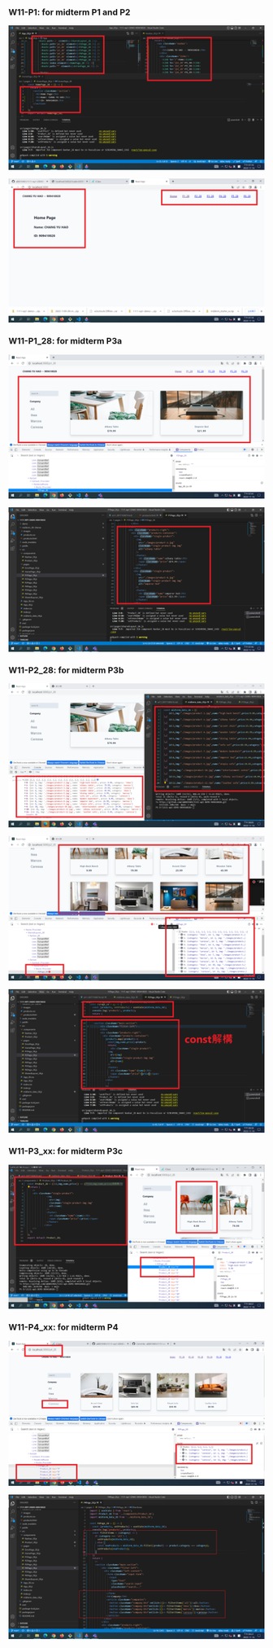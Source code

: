 ### W11-P1: for midterm P1 and P2



![](w11-p1-1.png)



![](w11-p1-2.png)

### W11-P1_28: for midterm P3a



![](w11-p1_28-1.png)



![](w11-p1_28-2.png)
### W11-P2_28: for midterm P3b



![](w11-p2_28-1.png)

![](w11-p2_28-2.png)



![](w11-p2_28-3.png)
### W11-P3_xx: for midterm P3c



![](w11-p3_28.png)
### W11-P4_xx: for midterm P4



![](w11-p4_28-1.png)



![](w11-p4_28-2.png)